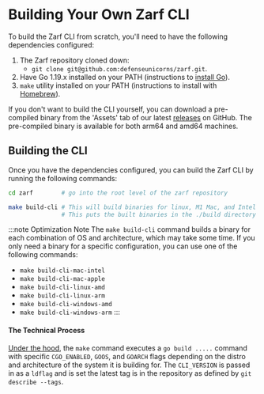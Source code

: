 # Building Your Own Zarf CLI

To build the Zarf CLI from scratch, you'll need to have the following dependencies configured:

1. The Zarf repository cloned down:
   - `git clone git@github.com:defenseunicorns/zarf.git`.
2. Have Go 1.19.x installed on your PATH (instructions to [install Go](https://go.dev/doc/install)).
3. `make` utility installed on your PATH (instructions to install with [Homebrew](https://formulae.brew.sh/formula/make)).

If you don't want to build the CLI yourself, you can download a pre-compiled binary from the 'Assets' tab of our latest [releases](https://github.com/defenseunicorns/zarf/releases) on GitHub. The pre-compiled binary is available for both arm64 and amd64 machines. 

## Building the CLI

Once you have the dependencies configured, you can build the Zarf CLI by running the following commands:

```bash
cd zarf        # go into the root level of the zarf repository

make build-cli # This will build binaries for linux, M1 Mac, and Intel Mac machines
               # This puts the built binaries in the ./build directory
```

:::note Optimization Note
The `make build-cli` command builds a binary for each combination of OS and architecture, which may take some time. If you only need a binary for a specific configuration, you can use one of the following commands:

- `make build-cli-mac-intel`
- `make build-cli-mac-apple`
- `make build-cli-linux-amd`
- `make build-cli-linux-arm`
- `make build-cli-windows-amd` 
- `make build-cli-windows-arm`
:::

#### The Technical Process

[Under the hood](https://github.com/defenseunicorns/zarf/blob/473cbd5be203bd38254556cf3d55561e5be247dd/Makefile#L44), the `make` command executes a `go build .....` command with specific `CGO_ENABLED`, `GOOS`, and `GOARCH` flags depending on the distro and architecture of the system it is building for. The `CLI_VERSION` is passed in as a `ldflag` and is set the latest tag is in the repository as defined by `git describe --tags`.
